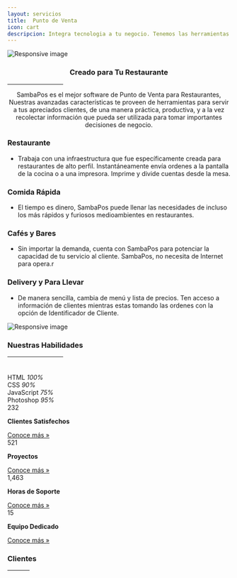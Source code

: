 ```yaml
---
layout: servicios
title:  Punto de Venta
icon: cart
descripcion: Integra tecnologia a tu negocio. Tenemos las herramientas necesarias para desarrollar, facilitar, crecer y popularizar tu negocio
---
```


<img src="/assets/img/Flayers/pos-system-banner.jpg" class="img-fluid" alt="Responsive image">
<section id="pricing" class="section-bg">
      <h3 style="text-align:center;">Creado para Tu Restaurante</h3>
        <hr width="25%" color="#6699FF" size="4">
      <p style="text-align:center;" class="section-description">SambaPos es el mejor software de Punto de Venta para Restaurantes, Nuestras avanzadas características te proveen de herramientas para servir a tus apreciados clientes, de una manera práctica, productiva, y a la vez recolectar información que pueda ser utilizada para tomar importantes decisiones de negocio.</p>

  <div class="container">
    <div class="row">
      <div class="col-lg-6 pt-4 pt-lg-0 content">
        <h3>Restaurante</h3>
        <p class="font-italic">  
        </p>
        <ul>
          <li><i class="icofont-check-circled"></i> Trabaja con una infraestructura que fue específicamente creada para restaurantes de alto perfil. Instantáneamente envía ordenes a la pantalla de la cocina o a una impresora.  Imprime y divide cuentas desde la mesa.</li>
        </ul>
      </div>
      <div class="col-lg-6 pt-4 pt-lg-0 content">
        <h3>Comida Rápida</h3>
        <p class="font-italic">  
        </p>
        <ul>
          <li><i class="icofont-check-circled"></i> El tiempo es dinero, SambaPos puede llenar las necesidades de incluso los más rápidos y furiosos medioambientes en restaurantes.</li>
        </ul>
      </div>
      <div class="col-lg-6 pt-4 pt-lg-0 content">
        <h3>Cafés y Bares</h3>
        <p class="font-italic">  
        </p>
        <ul>
          <li><i class="icofont-check-circled"></i> Sin importar la demanda, cuenta con SambaPos para potenciar la capacidad de tu servicio al cliente.  SambaPos, no necesita de Internet para opera.r</li>
        </ul>
      </div>
      <div class="col-lg-6 pt-4 pt-lg-0 content">
        <h3>Delivery y Para Llevar</h3>
        <p class="font-italic">  
        </p>
        <ul>
          <li><i class="icofont-check-circled"></i> De manera sencilla, cambia de menú y lista de precios. Ten acceso a información de clientes mientras estas tomando las ordenes con la opción de Identificador de Cliente.</li>
        </ul>
      </div>
    </div>
    
  </div>



<img src="/assets/img/Flayers/Try-SambaPOS-Download.jpg" class="img-fluid" alt="Responsive image">

<!-- ======= Our Skills Section ======= -->
<section id="skills" class="skills">
    <div class="container">
        <div class="section-title">
            <h3>Nuestras Habilidades</h3>
             <hr width="25%" color="#6699FF" size="4">
            <p></p>
        </div>
        <div class="row">
            <div class="col-lg-6">
                <img src="/assets/img/Flayers/Desarrolladorweb.jpg" class="img-fluid" alt="">
            </div>
            <div class="col-lg-6 pt-4 pt-lg-0 content">
                <h3></h3>
                <p class="font-italic">                    
                </p>
                <div class="skills-content">
                    <div class="progress">
                        <span class="skill">HTML <i class="val">100%</i></span>
                        <div class="progress-bar-wrap">
                            <div class="progress-bar" role="progressbar" aria-valuenow="100" aria-valuemin="0"
                                aria-valuemax="100">
                            </div>
                        </div>
                    </div>
                    <div class="progress">
                        <span class="skill">CSS <i class="val">90%</i></span>
                        <div class="progress-bar-wrap">
                            <div class="progress-bar" role="progressbar" aria-valuenow="90" aria-valuemin="0"
                                aria-valuemax="100">
                            </div>
                        </div>
                    </div>
                    <div class="progress">
                        <span class="skill">JavaScript <i class="val">75%</i></span>
                        <div class="progress-bar-wrap">
                            <div class="progress-bar" role="progressbar" aria-valuenow="75" aria-valuemin="0"
                                aria-valuemax="100">
                            </div>
                        </div>
                    </div>
                    <div class="progress">
                        <span class="skill">Photoshop <i class="val">95%</i></span>
                        <div class="progress-bar-wrap">
                            <div class="progress-bar" role="progressbar" aria-valuenow="55" aria-valuemin="0"
                                aria-valuemax="100">
                            </div>
                        </div>
                    </div>
                </div>
            </div>
        </div>
    </div>
</section><!-- End Our Skills Section -->

<!-- ======= Counts Section ======= -->
<section id="counts" class="counts">
  <div class="container">
    <div class="row no-gutters">
      <div class="col-lg-3 col-md-6 d-md-flex align-items-md-stretch">
        <div class="count-box">
          <i class="icofont-simple-smile"></i>
          <span data-toggle="counter-up">232</span>
          <p><strong>Clientes Satisfechos</strong> </p>
          <a href="https://rosaritocentro.com/contact.html">Conoce más &raquo;</a>
        </div>
      </div>
      <div class="col-lg-3 col-md-6 d-md-flex align-items-md-stretch">
        <div class="count-box">
          <i class="icofont-document-folder"></i>
          <span data-toggle="counter-up">521</span>
          <p><strong>Proyectos</strong> </p>
          <a href="https://rosaritocentro.com/contact.html">Conoce más &raquo;</a>
        </div>
      </div>
      <div class="col-lg-3 col-md-6 d-md-flex align-items-md-stretch">
        <div class="count-box">
          <i class="icofont-live-support"></i>
          <span data-toggle="counter-up">1,463</span>
          <p><strong>Horas de Soporte</strong> </p>
          <a href="https://rosaritocentro.com/contact.html">Conoce más &raquo;</a>
        </div>
      </div>
      <div class="col-lg-3 col-md-6 d-md-flex align-items-md-stretch">
        <div class="count-box">
          <i class="icofont-users-alt-5"></i>
          <span data-toggle="counter-up">15</span>
          <p><strong>Equipo Dedicado</strong> </p>
          <a href="https://rosaritocentro.com/contact.html">Conoce más &raquo;</a>
        </div>
      </div>
    </div>

  </div>
</section><!-- End Counts Section -->

<!-- ======= Clients Section ======= -->
<section id="clients" class="clients">
    <div class="container">
        <div class="section-title">
            <h3>Clientes</h3>
            <hr width="10%" color="#6699FF" size="4">
            <p></p>
        </div>
        <div class="owl-carousel clients-carousel">
            <img loading="lazy" src="/assets/img/clients/delis.jpeg" alt="">
            <img loading="lazy" src="/assets/img/clients/acua.png" alt="">
            <img loading="lazy" src="/assets/img/clients/cleanenergy.png" alt="">
            <img loading="lazy" src="/assets/img/clients/tvprivado.png" alt="">
            <img loading="lazy" src="/assets/img/clients/sunset.jpeg" alt="">     
            <img loading="lazy" src="/assets/img/clients/redi.jpeg" alt="">
            <img loading="lazy" src="/assets/img/clients/querencia.jpg" alt="">
            <img loading="lazy" src="/assets/img/clients/esperanza.jpg" alt="">
            <img loading="lazy" src="/assets/img/clients/taller.jpg" alt="">                                                       
            <img loading="lazy" src="/assets/img/clients/client-1.png" alt="">
            <img loading="lazy" src="/assets/img/clients/client-2.png" alt="">
            <img loading="lazy" src="/assets/img/clients/client-3.png" alt="">
            <img loading="lazy" src="/assets/img/clients/client-4.png" alt="">
            <img loading="lazy" src="/assets/img/clients/client-5.png" alt="">
            <img loading="lazy" src="/assets/img/clients/client-6.png" alt="">
            <img loading="lazy" src="/assets/img/clients/client-7.png" alt="">
            <img loading="lazy" src="/rassets/img/clients/client-8.png" alt="">
        </div>
    </div>
</section><!-- End Clients Section -->




